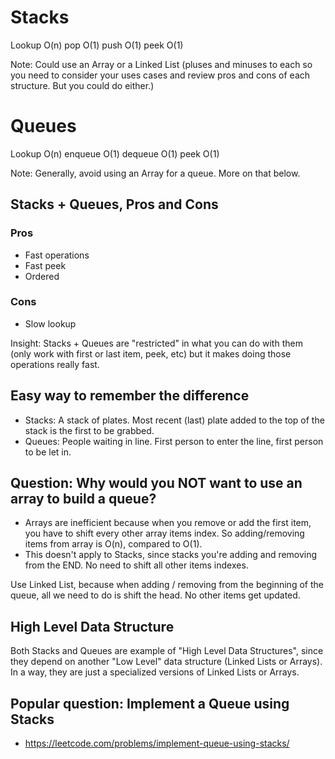 # Stacks
Lookup O(n)
pop O(1)
push O(1)
peek O(1)

Note: Could use an Array or a Linked List (pluses and minuses to each so you need to consider your uses cases and review pros and cons of each structure.  But you could do either.)

# Queues
Lookup O(n)
enqueue O(1)
dequeue O(1)
peek O(1)

Note:  Generally, avoid using an Array for a queue.  More on that below.

## Stacks + Queues, Pros and Cons
### Pros
- Fast operations
- Fast peek
- Ordered
### Cons
- Slow lookup

Insight:  Stacks + Queues are "restricted" in what you can do with them (only work with first or last item, peek, etc) but it makes doing those operations really fast.

## Easy way to remember the difference
- Stacks: A stack of plates.  Most recent (last) plate added to the top of the stack is the first to be grabbed.
- Queues: People waiting in line.  First person to enter the line, first person to be let in. 

## Question:  Why would you NOT want to use an array to build a queue?
- Arrays are inefficient because when you remove or add the first item, you have to shift every other array items index.  So adding/removing items from array is O(n), compared to O(1).
- This doesn't apply to Stacks, since stacks you're adding and removing from the END.  No need to shift all other items indexes.

Use Linked List, because when adding / removing from the beginning of the queue, all we need to do is shift the head.  No other items get updated.

## High Level Data Structure
Both Stacks and Queues are example of "High Level Data Structures", since they depend on another "Low Level" data structure (Linked Lists or Arrays).  In a way, they are just a specialized versions of Linked Lists or Arrays.

## Popular question: Implement a Queue using Stacks
- https://leetcode.com/problems/implement-queue-using-stacks/